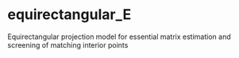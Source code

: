 # equirectangular_E
Equirectangular projection model for essential matrix estimation and screening of matching interior points
